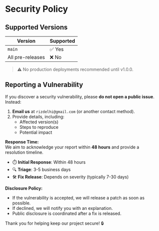 # Security Policy

## Supported Versions
| Version | Supported          |
| ------- | ------------------ |
| `main`  | ✅ Yes             |
| All pre-releases | ❌ No      |

> ⚠️ No production deployments recommended until v1.0.0.

## Reporting a Vulnerability

If you discover a security vulnerability, please **do not open a public issue**. Instead:

1. **Email us** at `rizdelhi@gmail.com` (or another contact method).
2. Provide details, including:
   - Affected version(s)
   - Steps to reproduce
   - Potential impact

**Response Time:**  
We aim to acknowledge your report within **48 hours** and provide a resolution timeline.
- ⏱️ **Initial Response**: Within 48 hours  
- 🔍 **Triage**: 3-5 business days  
- 🛠️ **Fix Release**: Depends on severity (typically 7-30 days)  

**Disclosure Policy:**  
- If the vulnerability is accepted, we will release a patch as soon as possible.  
- If declined, we will notify you with an explanation.  
- Public disclosure is coordinated after a fix is released.

Thank you for helping keep our project secure! 🔒
